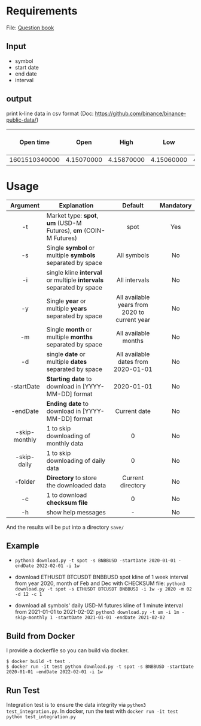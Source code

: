 # Requirements
File: [Question book](CodingProject2022.pdf)

## Input
- symbol
- start date
- end date
- interval

## output
print k-line data in csv format (Doc: https://github.com/binance/binance-public-data/)

| Open time | Open | High | Low | Close | Volume | Close time | Quote asset volume | Number of trades | Taker buy base asset volume | Taker buy quote asset volume | Ignore |
|:---:|:---:|:---:|:---:|:---:|:---:|:---:|:---:|:---:|:---:|:---:|:---:|
| 1601510340000 | 4.15070000 | 4.15870000 | 4.15060000 | 4.15540000 | 539.23000000 | 1601510399999 | 2240.39860900 | 13 | 401.82000000 | 1669.98121300 | 0 |

# Usage
| Argument        | Explanation | Default | Mandatory |      
| :---------------: | ---------------- | :----------------: | :----------------: |
| -t              | Market type: **spot**, **um** (USD-M Futures), **cm** (COIN-M Futures) | spot | Yes |
| -s              | Single **symbol** or multiple **symbols** separated by space | All symbols | No |
| -i              | single kline **interval** or multiple **intervals** separated by space      | All intervals | No |
| -y              | Single **year** or multiple **years** separated by space| All available years from 2020 to current year | No |
| -m              | Single **month** or multiple **months** separated by space | All available months | No |
| -d              | single **date** or multiple **dates** separated by space    | All available dates from 2020-01-01 | No |
| -startDate      | **Starting date** to download in [YYYY-MM-DD] format    | 2020-01-01 | No |
| -endDate        | **Ending date** to download in [YYYY-MM-DD] format     | Current date | No |
| -skip-monthly   | 1 to skip downloading of monthly data | 0 | No |
| -skip-daily     | 1 to skip downloading of daily data | 0 | No |
| -folder         | **Directory** to store the downloaded data    | Current directory | No |
| -c              | 1 to download **checksum file** | 0 | No |
| -h              | show help messages| - | No |

And the results will be put into a directory `save/`
## Example
- `python3 download.py -t spot -s BNBBUSD -startDate 2020-01-01 -endDate 2022-02-01 -i 1w`

- download ETHUSDT BTCUSDT BNBBUSD spot kline of 1 week interval from year 2020, month of Feb and Dec with CHECKSUM file:
`python3 download.py -t spot -s ETHUSDT BTCUSDT BNBBUSD -i 1w -y 2020 -m 02 -d 12 -c 1`

- download all symbols' daily USD-M futures kline of 1 minute interval from 2021-01-01 to 2021-02-02: `python3 download.py -t um -i 1m -skip-monthly 1 -startDate 2021-01-01 -endDate 2021-02-02`

## Build from Docker
I provide a dockerfile so you can build via docker.

```shellscript
$ docker build -t test .
$ docker run -it test python download.py -t spot -s BNBBUSD -startDate 2020-01-01 -endDate 2022-02-01 -i 1w
```

## Run Test
Integration test is to ensure the data integrity via `python3 test_integration.py`. In docker, run the test with `docker run -it test python test_integration.py`
